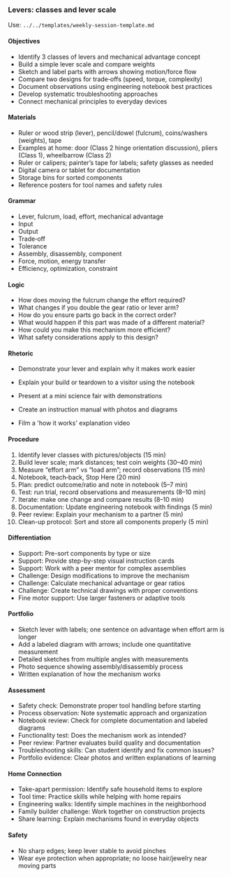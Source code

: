 ### Levers: classes and lever scale

Use: `../../templates/weekly-session-template.md`

#### Objectives
- Identify 3 classes of levers and mechanical advantage concept
- Build a simple lever scale and compare weights
- Sketch and label parts with arrows showing motion/force flow
- Compare two designs for trade‑offs (speed, torque, complexity)
- Document observations using engineering notebook best practices
- Develop systematic troubleshooting approaches
- Connect mechanical principles to everyday devices
#### Materials
- Ruler or wood strip (lever), pencil/dowel (fulcrum), coins/washers (weights), tape
- Examples at home: door (Class 2 hinge orientation discussion), pliers (Class 1), wheelbarrow (Class 2)
- Ruler or calipers; painter’s tape for labels; safety glasses as needed
- Digital camera or tablet for documentation
- Storage bins for sorted components
- Reference posters for tool names and safety rules
#### Grammar
- Lever, fulcrum, load, effort, mechanical advantage
- Input
- Output
- Trade‑off
- Tolerance
- Assembly, disassembly, component
- Force, motion, energy transfer
- Efficiency, optimization, constraint
#### Logic
- How does moving the fulcrum change the effort required?
- What changes if you double the gear ratio or lever arm?
- How do you ensure parts go back in the correct order?
- What would happen if this part was made of a different material?
- How could you make this mechanism more efficient?
- What safety considerations apply to this design?
#### Rhetoric
- Demonstrate your lever and explain why it makes work easier
- Explain your build or teardown to a visitor using the notebook

- Present at a mini science fair with demonstrations
- Create an instruction manual with photos and diagrams
- Film a 'how it works' explanation video
#### Procedure
1) Identify lever classes with pictures/objects (15 min)
2) Build lever scale; mark distances; test coin weights (30–40 min)
3) Measure “effort arm” vs “load arm”; record observations (15 min)
4) Notebook, teach‑back, Stop Here (20 min)
5) Plan: predict outcome/ratio and note in notebook (5–7 min)
6) Test: run trial, record observations and measurements (8–10 min)
7) Iterate: make one change and compare results (8–10 min)
8) Documentation: Update engineering notebook with findings (5 min)
9) Peer review: Explain your mechanism to a partner (5 min)
10) Clean-up protocol: Sort and store all components properly (5 min)

#### Differentiation
- Support: Pre-sort components by type or size
- Support: Provide step-by-step visual instruction cards
- Support: Work with a peer mentor for complex assemblies
- Challenge: Design modifications to improve the mechanism
- Challenge: Calculate mechanical advantage or gear ratios
- Challenge: Create technical drawings with proper conventions
- Fine motor support: Use larger fasteners or adaptive tools
#### Portfolio
- Sketch lever with labels; one sentence on advantage when effort arm is longer
- Add a labeled diagram with arrows; include one quantitative measurement
- Detailed sketches from multiple angles with measurements
- Photo sequence showing assembly/disassembly process
- Written explanation of how the mechanism works

#### Assessment
- Safety check: Demonstrate proper tool handling before starting
- Process observation: Note systematic approach and organization
- Notebook review: Check for complete documentation and labeled diagrams
- Functionality test: Does the mechanism work as intended?
- Peer review: Partner evaluates build quality and documentation
- Troubleshooting skills: Can student identify and fix common issues?
- Portfolio evidence: Clear photos and written explanations of learning

#### Home Connection
- Take-apart permission: Identify safe household items to explore
- Tool time: Practice skills while helping with home repairs
- Engineering walks: Identify simple machines in the neighborhood
- Family builder challenge: Work together on construction projects
- Share learning: Explain mechanisms found in everyday objects
#### Safety
- No sharp edges; keep lever stable to avoid pinches
- Wear eye protection when appropriate; no loose hair/jewelry near moving parts

<!-- enriched: v1 -->


<!-- expanded: v3 -->